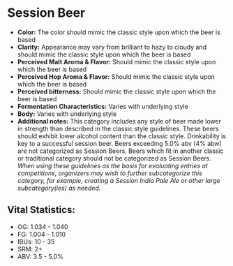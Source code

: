 # Session Beer

- **Color:** The color should mimic the classic style upon which the beer is based
- **Clarity:** Appearance may vary from brilliant to hazy to cloudy and should mimic the classic style upon which the beer is based
- **Perceived Malt Aroma & Flavor:** Should mimic the classic style upon which the beer is based
- **Perceived Hop Aroma & Flavor:** Should mimic the classic style upon which the beer is based
- **Perceived bitterness:** Should mimic the classic style upon which the beer is based
- **Fermentation Characteristics:** Varies with underlying style
- **Body:** Varies with underlying style
- **Additional notes:** This category includes any style of beer made lower in strength than described in the classic style guidelines. These beers should exhibit lower alcohol content than the classic style. Drinkability is key to a successful session beer. Beers exceeding 5.0% abv (4% abw) are not categorized as Session Beers. Beers which fit in another classic or traditional category should not be categorized as Session Beers. _When using these guidelines as the basis for evaluating entries at competitions, organizers may wish to further subcategorize this category, for example, creating a Session India Pale Ale or other large subcategory(ies) as needed._

## Vital Statistics:

- OG: 1.034 - 1.040
- FG: 1.004 - 1.010
- IBUs: 10 - 35
- SRM: 2+
- ABV: 3.5 - 5.0%
